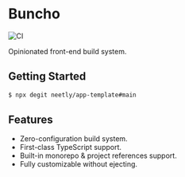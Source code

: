 # Buncho

![CI](https://github.com/neetly/buncho/workflows/CI/badge.svg)

Opinionated front-end build system.

## Getting Started

```sh
$ npx degit neetly/app-template#main
```

## Features

- Zero-configuration build system.
- First-class TypeScript support.
- Built-in monorepo & project references support.
- Fully customizable without ejecting.
